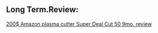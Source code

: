 ## Long Term.Review:
[200$ Amazon plasma cutter Super Deal Cut 50 9mo. review](https://youtu.be/8hRscu5NQO8)
